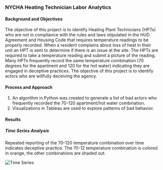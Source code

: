 ### NYCHA Heating Technician Labor Analytics

#### Background and Objectives
The objective of this project is to identify Heating Plant Technicians (HPTs) who are not in compliance with the rules and laws stipulated in the HUD Agreement and Housing Code that requires temperature readings to be properly recorded. When a resident complains about loss of heat in their unit an HPT is sent to determine if there is an issue at the site. The HPTs are required to take a temperature reading and submit a picture of the reading.  Many HPTs frequently record the same temperature combination (70 degrees for the apartment and 120 for the hot water) indicating they are engaged in deceptive practices. The objective of this project is to identify actors who are willfully deceiving the agency.

#### Process and Approach
1. An algorithm in Python was created to generate a list of bad actors who frequently recorded the 70-120 apartment/hot water combination.
2. Visualizations in Tableau are used to explore patterns of bad behavior.

#### Results
##### Time Series Analysis
Repeated reporting of the 70-120 temperature combination over time indicates deceptive practice. The 70-12 temperature combination is colored in orange, the other combinations are shaded out.

![Time Series](https://github.com/dariusmehri/NYCHA-Heating-Technician-Labor-Analytics/assets/11237613/ee319b75-26ed-454f-8026-c385c7da2716)


